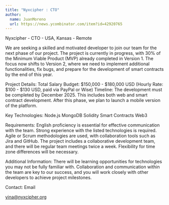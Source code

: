 ```yaml
---
title: "Nyxcipher : CTO"
author:
  name: JuanMoreno
  url: https://news.ycombinator.com/item?id=42920765
---
```

Nyxcipher - CTO - USA, Kansas - Remote

We are seeking a skilled and motivated developer to join our team for the next phase of our project. The project is currently in progress, with 30% of the Minimum Viable Product (MVP) already completed in Version 1. The focus now shifts to Version 2, where we need to implement additional functionalities, fix bugs, and prepare for the development of smart contracts by the end of this year.

Project Details:
Total Salary Budget: $150,000 - $180,000 USD
(Hourly Rate: $100 - $130 USD, paid via PayPal or Wise)
Timeline: The development must be completed by December 2025. This includes both web and smart contract development.
After this phase, we plan to launch a mobile version of the platform.

Key Technologies:
Node.js
MongoDB
Solidity
Smart Contracts
Web3

Requirements:
English proficiency is essential for effective communication with the team.
Strong experience with the listed technologies is required.
Agile or Scrum methodologies are used, with collaboration tools such as Jira and GitHub.
The project includes a collaborative development team, and there will be regular team meetings twice a week. Flexibility for time zone differences will be necessary.

Additional Information:
There will be learning opportunities for technologies you may not be fully familiar with.
Collaboration and communication within the team are key to our success, and you will work closely with other developers to achieve project milestones.

Contact: Email

yina@nyxcipher.org
<JobApplication />
